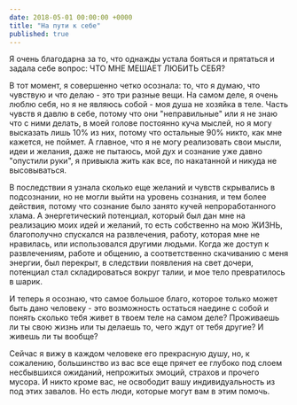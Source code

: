 ```yaml
---
date: 2018-05-01 00:00:00 +0000
title: "На пути к себе"
published: true
---
```

Я очень благодарна за то, что однажды устала бояться и прятаться и задала себе вопрос: ЧТО МНЕ МЕШАЕТ ЛЮБИТЬ СЕБЯ? 

В тот момент, я совершенно четко осознала: то, что я думаю, что чувствую и что делаю - это три разные вещи. На самом деле, я очень люблю себя, но я не являюсь собой - моя душа не хозяйка в теле. Часть чувств я давлю в себе, потому что они "неправильные" или я не знаю что с ними делать, в моей голове постоянно куча мыслей, но я могу высказать лишь 10% из них, потому что остальные 90% никто, как мне кажется, не поймет. А главное, что я не могу реализовать свои мысли, идеи и желания, даже не пытаюсь, мой дух и сознание уже давно "опустили руки", я привыкла жить как все, по накатанной и никуда не высовываться. 

В последствии я узнала сколько еще желаний и чувств скрывались в подсознании, но не могли выйти на уровень сознания, и тем более действия, потому что сознание было занято кучей непроработанного хлама. А энергетический потенциал, который был дан мне на реализацию моих идей и желаний, то есть собственно на мою ЖИЗНЬ, благополучно спускался на развлечения, работу, которая мне не нравилась, или использовался другими людьми. Когда же доступ к развлечениям, работе и общению, а соответственно скачиванию с меня энергии, был перекрыт, в следствии появления на свет дочери, потенциал стал складироваться вокруг талии, и мое тело превратилось в шарик.

И теперь я осознаю, что самое большое благо, которое только может быть дано человеку - это возможность остаться наедине с собой и понять сколько тебя живет в твоем теле на самом деле? Проживаешь ли ты свою жизнь или ты делаешь то, чего ждут от тебя другие? И живешь ли ты вообще?

Сейчас я вижу в каждом человеке его прекрасную душу, но, к сожалению, большинство из вас все еще прячет ее глубоко под слоем несбывшихся ожиданий, непрожитых эмоций, страхов и прочего мусора.
И никто кроме вас, не освободит вашу индивидуальность из под этих завалов. Но есть люди, которые могут вам в этим помочь.
